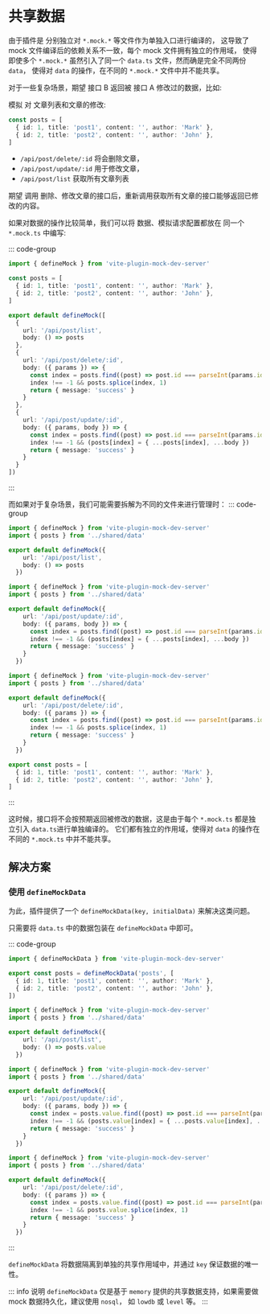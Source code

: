 # 共享数据

由于插件是 分别独立对 `*.mock.*` 等文件作为单独入口进行编译的，
这导致了 mock 文件编译后的依赖关系不一致，每个 mock 文件拥有独立的作用域，
使得即使多个 `*.mock.*` 虽然引入了同一个 `data.ts` 文件，然而确是完全不同两份 `data`，
使得对 `data` 的操作，在不同的 `*.mock.*` 文件中并不能共享。

对于一些复杂场景，期望 接口 B 返回被 接口 A 修改过的数据，比如:

模拟 对 文章列表和文章的修改:
```ts
const posts = [
  { id: 1, title: 'post1', content: '', author: 'Mark' },
  { id: 2, title: 'post2', content: '', author: 'John' },
]
```
- `/api/post/delete/:id` 将会删除文章，
- `/api/post/update/:id` 用于修改文章，
- `/api/post/list` 获取所有文章列表

期望 调用 删除、修改文章的接口后，重新调用获取所有文章的接口能够返回已修改的内容。

如果对数据的操作比较简单，我们可以将 数据、模拟请求配置都放在 同一个 `*.mock.ts` 中编写:

::: code-group
```ts [*.mock.ts]
import { defineMock } from 'vite-plugin-mock-dev-server'

const posts = [
  { id: 1, title: 'post1', content: '', author: 'Mark' },
  { id: 2, title: 'post2', content: '', author: 'John' },
]

export default defineMock([
  {
    url: '/api/post/list',
    body: () => posts
  },
  {
    url: '/api/post/delete/:id',
    body: ({ params }) => {
      const index = posts.find((post) => post.id === parseInt(params.id))
      index !== -1 && posts.splice(index, 1)
      return { message: 'success' }
    }
  },
  {
    url: '/api/post/update/:id',
    body: ({ params, body }) => {
      const index = posts.find((post) => post.id === parseInt(params.id))
      index !== -1 && (posts[index] = { ...posts[index], ...body })
      return { message: 'success' }
    }
  }
])
```
:::

而如果对于复杂场景，我们可能需要拆解为不同的文件来进行管理时：
::: code-group
```ts [posts/list.mock.ts]
import { defineMock } from 'vite-plugin-mock-dev-server'
import { posts } from '../shared/data'

export default defineMock({
    url: '/api/post/list',
    body: () => posts
  })
```
```ts [posts/update.mock.ts]
import { defineMock } from 'vite-plugin-mock-dev-server'
import { posts } from '../shared/data'

export default defineMock({
    url: '/api/post/update/:id',
    body: ({ params, body }) => {
      const index = posts.find((post) => post.id === parseInt(params.id))
      index !== -1 && (posts[index] = { ...posts[index], ...body })
      return { message: 'success' }
    }
  })
```
```ts [posts/delete.mock.ts]
import { defineMock } from 'vite-plugin-mock-dev-server'
import { posts } from '../shared/data'

export default defineMock({
    url: '/api/post/delete/:id',
    body: ({ params }) => {
      const index = posts.find((post) => post.id === parseInt(params.id))
      index !== -1 && posts.splice(index, 1)
      return { message: 'success' }
    }
  })
```
```ts [shared/data.ts]
export const posts = [
  { id: 1, title: 'post1', content: '', author: 'Mark' },
  { id: 2, title: 'post2', content: '', author: 'John' },
]
```
:::

这时候，接口将不会按预期返回被修改的数据，这是由于每个 `*.mock.ts` 都是独立引入 `data.ts`进行单独编译的。
它们都有独立的作用域，使得对 `data` 的操作在不同的 `*.mock.ts` 中并不能共享。

## 解决方案

### 使用 `defineMockData`

为此，插件提供了一个 `defineMockData(key, initialData)` 来解决这类问题。

只需要将 `data.ts` 中的数据包装在 `defineMockData` 中即可。

::: code-group
```ts [shared/data.ts] {1,3}
import { defineMockData } from 'vite-plugin-mock-dev-server'

export const posts = defineMockData('posts', [
  { id: 1, title: 'post1', content: '', author: 'Mark' },
  { id: 2, title: 'post2', content: '', author: 'John' },
])
```
```ts [posts/list.mock.ts] {6}
import { defineMock } from 'vite-plugin-mock-dev-server'
import { posts } from '../shared/data'

export default defineMock({
    url: '/api/post/list',
    body: () => posts.value
  })
```
```ts [posts/update.mock.ts] {7,8}
import { defineMock } from 'vite-plugin-mock-dev-server'
import { posts } from '../shared/data'

export default defineMock({
    url: '/api/post/update/:id',
    body: ({ params, body }) => {
      const index = posts.value.find((post) => post.id === parseInt(params.id))
      index !== -1 && (posts.value[index] = { ...posts.value[index], ...body })
      return { message: 'success' }
    }
  })
```
```ts [posts/delete.mock.ts] {7,8}
import { defineMock } from 'vite-plugin-mock-dev-server'
import { posts } from '../shared/data'

export default defineMock({
    url: '/api/post/delete/:id',
    body: ({ params }) => {
      const index = posts.value.find((post) => post.id === parseInt(params.id))
      index !== -1 && posts.value.splice(index, 1)
      return { message: 'success' }
    }
  })
```
:::

`defineMockData` 将数据隔离到单独的共享作用域中，并通过 `key` 保证数据的唯一性。

::: info 说明
`defineMockData` 仅是基于 `memory` 提供的共享数据支持，如果需要做 mock 数据持久化，建议使用 `nosql`， 如 `lowdb` 或 `level` 等。
:::
